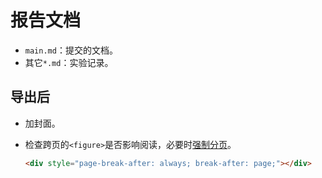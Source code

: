 # 报告文档

- `main.md`：提交的文档。
- 其它`*.md`：实验记录。

## 导出后

- 加封面。

- 检查跨页的`<figure>`是否影响阅读，必要时[强制分页](https://support.typora.io/Page-Breaks/#forced-page-break)。

  ```html
  <div style="page-break-after: always; break-after: page;"></div>
  ```
